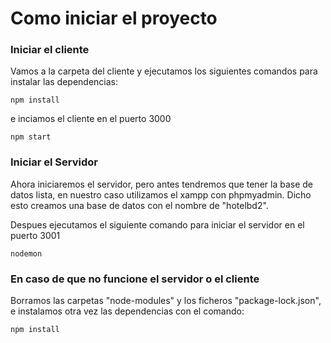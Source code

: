 # Como iniciar el proyecto

### Iniciar el cliente

Vamos a la carpeta del cliente y ejecutamos los siguientes comandos para instalar las dependencias:
````
npm install
````
e inciamos el cliente en el puerto 3000
````
npm start
````

### Iniciar el Servidor

Ahora iniciaremos el servidor, pero antes tendremos que tener la base de datos lista, en nuestro caso utilizamos el xampp con phpmyadmin.
Dicho esto creamos una base de datos con el nombre de "hotelbd2".

Despues ejecutamos el siguiente comando para iniciar el servidor en el puerto 3001 
````
nodemon
````

### En caso de que no funcione el servidor o el cliente

Borramos las carpetas "node-modules" y los ficheros "package-lock.json", e instalamos otra vez las dependencias con el comando:

````
npm install
````
